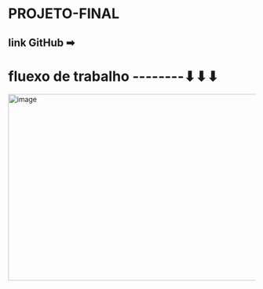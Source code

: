 # PROJETO-FINAL
## link GitHub ➡ 
# fluexo de trabalho --------⬇⬇⬇
<img width="779" height="380" alt="image" src="https://github.com/user-attachments/assets/e8096d98-72a9-4413-b273-19fbdbea9112" />
